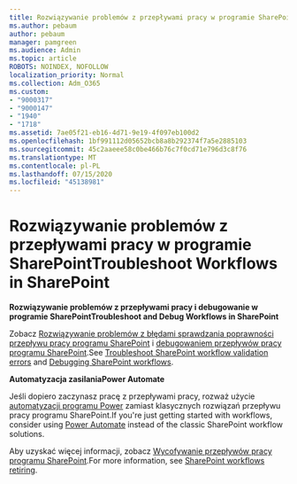 ```yaml
---
title: Rozwiązywanie problemów z przepływami pracy w programie SharePoint
ms.author: pebaum
author: pebaum
manager: pamgreen
ms.audience: Admin
ms.topic: article
ROBOTS: NOINDEX, NOFOLLOW
localization_priority: Normal
ms.collection: Adm_O365
ms.custom:
- "9000317"
- "9000147"
- "1940"
- "1718"
ms.assetid: 7ae05f21-eb16-4d71-9e19-4f097eb100d2
ms.openlocfilehash: 1bf991112d05652bcb8a8b292374f7a5e2885103
ms.sourcegitcommit: 45c2aaeee58c0be466b76c7f0cd71e796d3c8f76
ms.translationtype: MT
ms.contentlocale: pl-PL
ms.lasthandoff: 07/15/2020
ms.locfileid: "45138981"
---
```

# <a name="troubleshoot-workflows-in-sharepoint"></a><span data-ttu-id="7e5c9-102">Rozwiązywanie problemów z przepływami pracy w programie SharePoint</span><span class="sxs-lookup"><span data-stu-id="7e5c9-102">Troubleshoot Workflows in SharePoint</span></span>

<span data-ttu-id="7e5c9-103">**Rozwiązywanie problemów z przepływami pracy i debugowanie w programie SharePoint**</span><span class="sxs-lookup"><span data-stu-id="7e5c9-103">**Troubleshoot and Debug Workflows in SharePoint**</span></span>

<span data-ttu-id="7e5c9-104">Zobacz [Rozwiązywanie problemów z błędami sprawdzania poprawności przepływu pracy programu SharePoint](https://docs.microsoft.com/sharepoint/dev/general-development/troubleshooting-sharepoint-server-workflow-validation-errors-in-visio) i [debugowaniem przepływów pracy programu SharePoint](https://docs.microsoft.com/sharepoint/dev/general-development/debugging-sharepoint-server-workflows).</span><span class="sxs-lookup"><span data-stu-id="7e5c9-104">See [Troubleshoot SharePoint workflow validation errors](https://docs.microsoft.com/sharepoint/dev/general-development/troubleshooting-sharepoint-server-workflow-validation-errors-in-visio) and [Debugging SharePoint workflows](https://docs.microsoft.com/sharepoint/dev/general-development/debugging-sharepoint-server-workflows).</span></span>

<span data-ttu-id="7e5c9-105">**Automatyzacja zasilania**</span><span class="sxs-lookup"><span data-stu-id="7e5c9-105">**Power Automate**</span></span>

<span data-ttu-id="7e5c9-106">Jeśli dopiero zaczynasz pracę z przepływami pracy, rozważ użycie [automatyzacji programu Power](https://docs.microsoft.com/power-automate/modern-approvals) zamiast klasycznych rozwiązań przepływu pracy programu SharePoint.</span><span class="sxs-lookup"><span data-stu-id="7e5c9-106">If you're just getting started with workflows, consider using [Power Automate](https://docs.microsoft.com/power-automate/modern-approvals) instead of the classic SharePoint workflow solutions.</span></span>

<span data-ttu-id="7e5c9-107">Aby uzyskać więcej informacji, zobacz [Wycofywanie przepływów pracy programu SharePoint](https://docs.microsoft.com/alchemyinsights/sharepoint-workflows-retiring).</span><span class="sxs-lookup"><span data-stu-id="7e5c9-107">For more information, see [SharePoint workflows retiring](https://docs.microsoft.com/alchemyinsights/sharepoint-workflows-retiring).</span></span>
